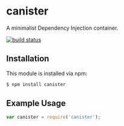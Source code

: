 # canister

A minimalist Dependency Injection container.

[![build status](https://secure.travis-ci.org/allain/canister.png)](http://travis-ci.org/allain/canister)

## Installation

This module is installed via npm:

``` bash
$ npm install canister
```

## Example Usage

``` js
var canister = require('canister');
```
